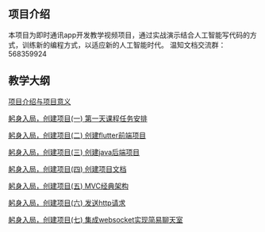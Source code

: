## 项目介绍
本项目为即时通讯app开发教学视频项目，通过实战演示结合人工智能写代码的方式，训练新的编程方式，以适应新的人工智能时代。
温知文档交流群：568359924
## 教学大纲
[项目介绍与项目意义](https://www.bilibili.com/video/BV1L2NzeCEdZ?vd_source=09e984b9d215841cd344a501edf8c297)

[躬身入局，创建项目(一) 第一天课程任务安排](https://www.bilibili.com/video/BV1cdKGe1Et7?vd_source=09e984b9d215841cd344a501edf8c297)

[躬身入局，创建项目(二) 创建flutter前端项目](https://www.bilibili.com/video/BV15bKGePEuF?vd_source=09e984b9d215841cd344a501edf8c297)

[躬身入局，创建项目(三) 创建java后端项目](https://www.bilibili.com/video/BV1aXK3efEkk?vd_source=09e984b9d215841cd344a501edf8c297)

[躬身入局，创建项目(四) 创建项目文档](https://www.bilibili.com/video/BV1BCKVekEYJ?vd_source=09e984b9d215841cd344a501edf8c297)

[躬身入局，创建项目(五) MVC经典架构](https://www.bilibili.com/video/BV1edKLeGETH?vd_source=09e984b9d215841cd344a501edf8c297)

[躬身入局，创建项目(六) 发送http请求](https://www.bilibili.com/video/BV14uKjeYERQ?vd_source=09e984b9d215841cd344a501edf8c297)

[躬身入局，创建项目(七) 集成websocket实现简易聊天室](https://www.bilibili.com/video/BV1b4KLeAEY4?vd_source=09e984b9d215841cd344a501edf8c297)

